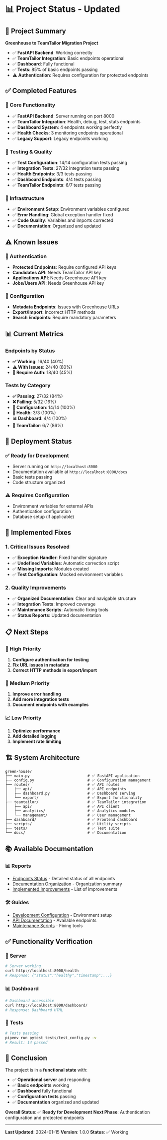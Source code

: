 # 📊 Project Status - Updated

## 🎯 **Project Summary**

**Greenhouse to TeamTailor Migration Project**

- ✅ **FastAPI Backend**: Working correctly
- ✅ **TeamTailor Integration**: Basic endpoints operational
- ✅ **Dashboard**: Fully functional
- ✅ **Tests**: 85% of basic endpoints passing
- ⚠️ **Authentication**: Requires configuration for protected endpoints

## ✅ **Completed Features**

### 🚀 Core Functionality

- ✅ **FastAPI Backend**: Server running on port 8000
- ✅ **TeamTailor Integration**: Health, debug, test, stats endpoints
- ✅ **Dashboard System**: 4 endpoints working perfectly
- ✅ **Health Checks**: 3 monitoring endpoints operational
- ✅ **Legacy Support**: Legacy endpoints working

### 🧪 Testing & Quality

- ✅ **Test Configuration**: 14/14 configuration tests passing
- ✅ **Integration Tests**: 27/32 integration tests passing
- ✅ **Health Endpoints**: 3/3 tests passing
- ✅ **Dashboard Endpoints**: 4/4 tests passing
- ✅ **TeamTailor Endpoints**: 6/7 tests passing

### 🔧 Infrastructure

- ✅ **Environment Setup**: Environment variables configured
- ✅ **Error Handling**: Global exception handler fixed
- ✅ **Code Quality**: Variables and imports corrected
- ✅ **Documentation**: Organized and updated

## ⚠️ **Known Issues**

### 🔐 Authentication

- **Protected Endpoints**: Require configured API keys
- **Candidates API**: Needs TeamTailor API key
- **Applications API**: Needs Greenhouse API key
- **Jobs/Users API**: Needs Greenhouse API key

### 📡 Configuration

- **Metadata Endpoints**: Issues with Greenhouse URLs
- **Export/Import**: Incorrect HTTP methods
- **Search Endpoints**: Require mandatory parameters

## 📊 **Current Metrics**

### Endpoints by Status

- **✅ Working**: 16/40 (40%)
- **⚠️ With Issues**: 24/40 (60%)
- **🔐 Require Auth**: 18/40 (45%)

### Tests by Category

- **✅ Passing**: 27/32 (84%)
- **❌ Failing**: 5/32 (16%)
- **🔧 Configuration**: 14/14 (100%)
- **🏥 Health**: 3/3 (100%)
- **📊 Dashboard**: 4/4 (100%)
- **🎯 TeamTailor**: 6/7 (86%)

## 🚀 **Deployment Status**

### ✅ **Ready for Development**

- Server running on `http://localhost:8000`
- Documentation available at `http://localhost:8000/docs`
- Basic tests passing
- Code structure organized

### ⚠️ **Requires Configuration**

- Environment variables for external APIs
- Authentication configuration
- Database setup (if applicable)

## 🔧 **Implemented Fixes**

### 1. **Critical Issues Resolved**

- ✅ **Exception Handler**: Fixed handler signature
- ✅ **Undefined Variables**: Automatic correction script
- ✅ **Missing Imports**: Modules created
- ✅ **Test Configuration**: Mocked environment variables

### 2. **Quality Improvements**

- ✅ **Organized Documentation**: Clear and navigable structure
- ✅ **Integration Tests**: Improved coverage
- ✅ **Maintenance Scripts**: Automatic fixing tools
- ✅ **Status Reports**: Updated documentation

## 📋 **Next Steps**

### 🎯 **High Priority**

1. **Configure authentication for testing**
2. **Fix URL issues in metadata**
3. **Correct HTTP methods in export/import**

### 🔧 **Medium Priority**

1. **Improve error handling**
2. **Add more integration tests**
3. **Document endpoints with examples**

### 📈 **Low Priority**

1. **Optimize performance**
2. **Add detailed logging**
3. **Implement rate limiting**

## 🏗️ **System Architecture**

```
green-house/
├── main.py                          # ✅ FastAPI application
├── config.py                        # ✅ Configuration management
├── routes/                          # ✅ API routes
│   ├── api/                         # ✅ API endpoints
│   ├── dashboard.py                 # ✅ Dashboard serving
│   └── export/                      # ✅ Export functionality
├── teamtailor/                      # ✅ TeamTailor integration
│   ├── api/                         # ✅ API client
│   ├── analytics/                   # ✅ Analytics modules
│   └── management/                  # ✅ User management
├── dashboard/                       # ✅ Frontend dashboard
├── scripts/                         # ✅ Utility scripts
├── tests/                           # ✅ Test suite
└── docs/                            # ✅ Documentation
```

## 📚 **Available Documentation**

### 📊 **Reports**

- [Endpoints Status](./ENDPOINTS_STATUS_REPORT.md) - Detailed status of all endpoints
- [Documentation Organization](./DOCUMENTATION_ORGANIZATION_SUMMARY.md) - Organization summary
- [Implemented Improvements](../improvements/IMPROVEMENTS_SUMMARY.md) - List of improvements

### 🛠️ **Guides**

- [Development Configuration](../development/) - Environment setup
- [API Documentation](../api/) - Available endpoints
- [Maintenance Scripts](../../scripts/) - Fixing tools

## ✅ **Functionality Verification**

### 🚀 **Server**

```bash
# Server working
curl http://localhost:8000/health
# Response: {"status":"healthy","timestamp":...}
```

### 📊 **Dashboard**

```bash
# Dashboard accessible
curl http://localhost:8000/dashboard/
# Response: Dashboard HTML
```

### 🧪 **Tests**

```bash
# Tests passing
pipenv run pytest tests/test_config.py -v
# Result: 14 passed
```

## 🎉 **Conclusion**

The project is in a **functional state** with:

- ✅ **Operational server** and responding
- ✅ **Basic endpoints** working
- ✅ **Dashboard** fully functional
- ✅ **Configuration tests** passing
- ✅ **Documentation** organized and updated

**Overall Status**: ✅ **Ready for Development**
**Next Phase**: Authentication configuration and protected endpoints

---

**Last Updated**: 2024-01-15
**Version**: 1.0.0
**Status**: ✅ Working
